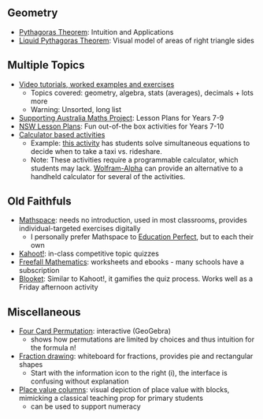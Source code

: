 ## Geometry
* [Pythagoras Theorem](https://betterexplained.com/articles/surprising-uses-of-the-pythagorean-theorem/): Intuition and Applications
* [Liquid Pythagoras Theorem](https://www.reddit.com/r/oddlysatisfying/comments/okry97/how_to_visually_prove_pythagoras_theorem_a%C2%B2_b%C2%B2_c%C2%B2/): Visual model of areas of right triangle sides

## Multiple Topics
* [Video tutorials, worked examples and exercises](https://corbettmaths.com/contents/)
	* Topics covered: geometry, algebra, stats (averages), decimals + lots more
	* Warning: Unsorted, long list
* [Supporting Australia Maths Project](https://www.amsi.org.au/ESA_middle_years/Year7/Year7_md/Year7main.html): Lesson Plans for Years 7-9
* [NSW Lesson Plans](https://education.nsw.gov.au/teaching-and-learning/curriculum/mathematics/mathematics-curriculum-resources-k-12/mathematics-7-10-resources): Fun out-of-the box activities for Years 7-10
* [Calculator based activities](https://education.ti.com/en-au/seniornspiredcurriculum/aus-nz/nsw)
	* Example: [this activity](https://education.ti.com/en-au/seniornspiredcurriculum/aus-nz/detail?id=0E575E989E17478696FCD9966760231E&t=4F3490A6B252453E9D603D8739C4309F#!) has students solve simultaneous equations to decide when to take a taxi vs. rideshare.
	* Note: These activities require a programmable calculator, which students may lack. [Wolfram-Alpha](https://www.wolframalpha.com/) can provide an alternative to a handheld calculator for several of the activities.

## Old Faithfuls
* [Mathspace](https://help.mathspace.co/en/collections/93682-using-mathspace-as-a-teacher): needs no introduction, used in most classrooms, provides individual-targeted exercises digitally
	* I personally prefer Mathspace to [Education Perfect](https://www.educationperfect.com/), but to each their own
* [Kahoot!](https://kahoot.com/files/2021/06/StarterGuide_0621.pdf): in-class competitive topic quizzes
* [Freefall Mathematics](https://freefallmathematics.com/products.htm): worksheets and ebooks - many schools have a subscription
* [Blooket](https://www.blooket.com/): Similar to Kahoot!, it gamifies the quiz process. Works well as a Friday afternoon activity

## Miscellaneous
* [Four Card Permutation](https://www.geogebra.org/m/gmqatpq7): interactive (GeoGebra)
	* shows how permutations are limited by choices and thus intuition for the formula n!
* [Fraction drawing](https://apps.mathlearningcenter.org/fractions/): whiteboard for fractions, provides pie and rectangular shapes
	* Start with the information icon to the right (i), the interface is confusing without explanation
* [Place value columns](https://www.didax.com/apps/base-ten-blocks/): visual depiction of place value with blocks, mimicking a classical teaching prop for primary students
	* can be used to support numeracy

